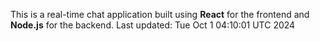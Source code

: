 This is a real-time chat application built using **React** for the frontend and **Node.js** for the backend.
Last updated: Tue Oct  1 04:10:01 UTC 2024

